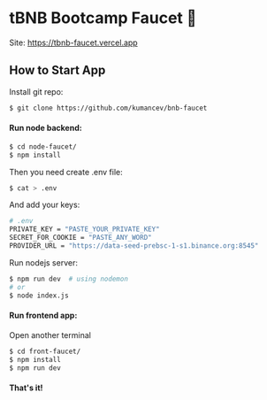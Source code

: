 # tBNB Bootcamp Faucet 🚰
Site: https://tbnb-faucet.vercel.app

## How to Start App
Install git repo:
```bash
$ git clone https://github.com/kumancev/bnb-faucet
```
#### Run node backend:
```bash
$ cd node-faucet/
$ npm install
```
Then you need create .env file:
```bash
$ cat > .env
```
And add your keys:
```bash
# .env
PRIVATE_KEY = "PASTE_YOUR_PRIVATE_KEY"
SECRET_FOR_COOKIE = "PASTE_ANY_WORD"
PROVIDER_URL = "https://data-seed-prebsc-1-s1.binance.org:8545"
```
Run nodejs server:
```bash
$ npm run dev  # using nodemon
# or
$ node index.js
```
#### Run frontend app:
Open another terminal 
```bash
$ cd front-faucet/
$ npm install
$ npm run dev
```
#### That's it!